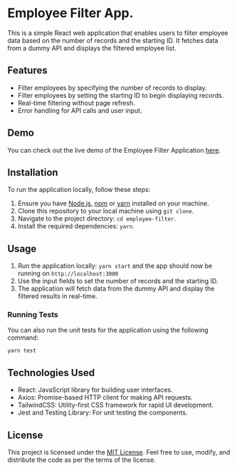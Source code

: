 # Employee Filter App.

This is a simple React web application that enables users to filter employee data based on the number of records and the starting ID. It fetches data from a dummy API and displays the filtered employee list.

## Features

- Filter employees by specifying the number of records to display.
- Filter employees by setting the starting ID to begin displaying records.
- Real-time filtering without page refresh.
- Error handling for API calls and user input.

## Demo

You can check out the live demo of the Employee Filter Application [here](https://employee-filter.vercel.app).

## Installation

To run the application locally, follow these steps:

1. Ensure you have [Node.js](https://nodejs.org/), [npm](https://www.npmjs.com/) or [yarn](https://yarnpkg.com/) installed on your machine.
2. Clone this repository to your local machine using `git clone`.
3. Navigate to the project directory: `cd employee-filter`.
4. Install the required dependencies: `yarn`.

## Usage

1. Run the application locally: `yarn start` and the app should now be running on `http://localhost:3000`
2. Use the input fields to set the number of records and the starting ID.
3. The application will fetch data from the dummy API and display the filtered results in real-time.

### Running Tests

You can also run the unit tests for the application using the following command:

```
yarn test
```

## Technologies Used

- React: JavaScript library for building user interfaces.
- Axios: Promise-based HTTP client for making API requests.
- TailwindCSS: Utility-first CSS framework for rapid UI development.
- Jest and Testing Library: For unit testing the components.

## License

This project is licensed under the [MIT License](LICENSE). Feel free to use, modify, and distribute the code as per the terms of the license.

